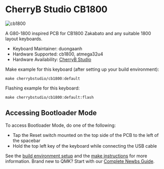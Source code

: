 # CherryB Studio CB1800

![cb1800](https://i.imgur.com/QRJ6DFsl.jpg)

A G80-1800 inspired PCB for CB1800 Zakabato and any suitable 1800 layout keyboards.

* Keyboard Maintainer: duongaanh
* Hardware Supported: cb1800, atmega32u4
* Hardware Availability: [CherryB Studio](https://www.reddit.com/r/mechmarket/comments/mneayy/ic_cb1800zanbato_1800_classic_by_cherryb/)

Make example for this keyboard (after setting up your build environment):

    make cherrybstudio/cb1800:default

Flashing example for this keyboard:

    make cherrybstudio/cb1800:default:flash

## Accessing Bootloader Mode

To access Bootloader Mode, do one of the following:

* Tap the Reset switch mounted on the top side of the PCB to the left of the spacebar
* Hold the top left key of the keyboard while connecting the USB cable

See the [build environment setup](https://docs.qmk.fm/#/getting_started_build_tools) and the [make instructions](https://docs.qmk.fm/#/getting_started_make_guide) for more information. Brand new to QMK? Start with our [Complete Newbs Guide](https://docs.qmk.fm/#/newbs).
